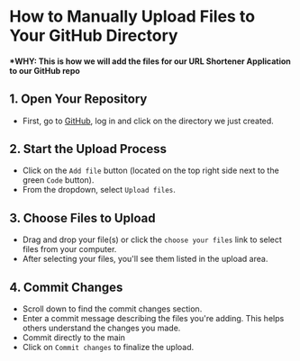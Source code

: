 # How to Manually Upload Files to Your GitHub Directory
#### *WHY: This is how we will add the files for our URL Shortener Application to our GitHub repo

## 1. Open Your Repository
- First, go to [GitHub](https://github.com/), log in and click on the directory we just created.

## 2. Start the Upload Process
- Click on the `Add file` button (located on the top right side next to the green `Code` button).
- From the dropdown, select `Upload files`.

## 3. Choose Files to Upload
- Drag and drop your file(s) or click the `choose your files` link to select files from your computer.
- After selecting your files, you'll see them listed in the upload area.

## 4. Commit Changes
- Scroll down to find the commit changes section.
- Enter a commit message describing the files you're adding. This helps others understand the changes you made.
- Commit directly to the main
- Click on `Commit changes` to finalize the upload.


